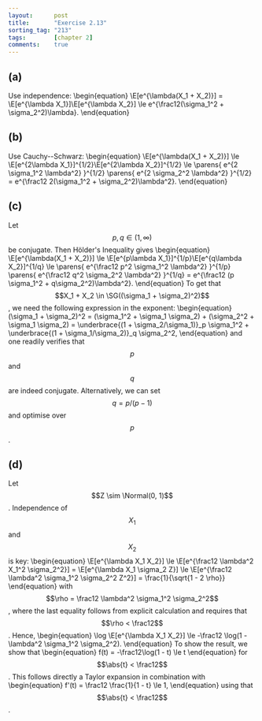 ```yaml
---
layout:      post
title:       "Exercise 2.13"
sorting_tag: "213"
tags:        [chapter 2]
comments:    true
---
```


## (a)

Use independence:
\begin{equation}
    \E[e^{\lambda(X_1 + X_2)}]
    = \E[e^{\lambda X_1}]\E[e^{\lambda X_2}]
    \le e^{\frac12(\sigma_1^2 + \sigma_2^2)\lambda}.
\end{equation}

## (b)

Use Cauchy--Schwarz:
\begin{equation}
    \E[e^{\lambda(X_1 + X_2)}]
    \le \E[e^{2\lambda X_1}]^{1/2}\E[e^{2\lambda X_2}]^{1/2}
    \le \parens{
        e^{2 \sigma_1^2 \lambda^2}
    }^{1/2} \parens{
        e^{2 \sigma_2^2 \lambda^2}
    }^{1/2}
    = e^{\frac12 2(\sigma_1^2 + \sigma_2^2)\lambda^2}.
\end{equation}

## (c)

Let $$p, q \in (1, \infty)$$ be conjugate.
Then Hölder's Inequality gives
\begin{equation}
    \E[e^{\lambda(X_1 + X_2)}]
    \le \E[e^{p\lambda X_1}]^{1/p}\E[e^{q\lambda X_2}]^{1/q}
    \le \parens{
        e^{\frac12 p^2 \sigma_1^2 \lambda^2}
    }^{1/p} \parens{
        e^{\frac12 q^2 \sigma_2^2 \lambda^2}
    }^{1/q}
    = e^{\frac12 (p \sigma_1^2 + q\sigma_2^2)\lambda^2}.
\end{equation}
To get that $$X_1 + X_2 \in \SG((\sigma_1 + \sigma_2)^2)$$, we need the following expression in the exponent:
\begin{equation}
    (\sigma_1 + \sigma_2)^2
    = (\sigma_1^2 + \sigma_1 \sigma_2) + (\sigma_2^2 + \sigma_1 \sigma_2)
    = \underbrace{(1 + \sigma_2/\sigma_1)}_p \sigma_1^2 + \underbrace{(1 + \sigma_1/\sigma_2)}_q \sigma_2^2,
\end{equation}
and one readily verifies that $$p$$ and $$q$$ are indeed conjugate.
Alternatively, we can set $$q = p/(p - 1)$$ and optimise over $$p$$.

## (d)

Let $$Z \sim \Normal(0, 1)$$.
Independence of $$X_1$$ and $$X_2$$ is key:
\begin{equation}
    \E[e^{\lambda X_1 X_2}]
    \le \E[e^{\frac12 \lambda^2 X_1^2 \sigma_2^2}]
    = \E[e^{\lambda X_1 \sigma_2 Z}]
    \le \E[e^{\frac12 \lambda^2 \sigma_1^2 \sigma_2^2 Z^2}]
    = \frac{1}{\sqrt{1 - 2 \rho}}
\end{equation}
with $$\rho = \frac12 \lambda^2 \sigma_1^2 \sigma_2^2$$, where the last equality follows from explicit calculation and requires that $$\rho < \frac12$$.
Hence,
\begin{equation}
    \log \E[e^{\lambda X_1 X_2}]
    \le -\frac12 \log(1 - \lambda^2 \sigma_1^2 \sigma_2^2).
\end{equation}
To show the result, we show that
\begin{equation}
    f(t) = -\frac12\log(1 - t) \le t
\end{equation}
for $$\abs{t} < \frac12$$.
This follows directly a Taylor expansion in combination with
\begin{equation}
    f'(t) = \frac12 \frac{1}{1 - t} \le 1,
\end{equation}
using that $$\abs{t} < \frac12$$.